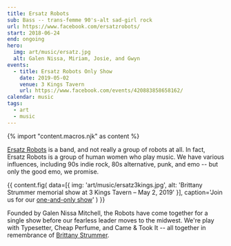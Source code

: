 ```yaml
---
title: Ersatz Robots
sub: Bass -- trans-femme 90's-alt sad-girl rock
url: https://www.facebook.com/ersatzrobots/
start: 2018-06-24
end: ongoing
hero:
  img: art/music/ersatz.jpg
  alt: Galen Nissa, Miriam, Josie, and Gwyn
events:
  - title: Ersatz Robots Only Show
    date: 2019-05-02
    venue: 3 Kings Tavern
    url: https://www.facebook.com/events/420883858658162/
calendar: music
tags:
  - art
  - music
---
```

{% import "content.macros.njk" as content %}

[Ersatz Robots](https://ersatzrobots.bandcamp.com) is a band,
and not really a group of robots at all.
In fact, Ersatz Robots is a group of human women who play music.
We have various influences,
including 90s indie rock,
80s alternative,
punk, and emo --
but only the good emo, we promise.

{{ content.fig(
  data=[{
    img: 'art/music/ersatz3kings.jpg',
    alt: 'Brittany Strummer memorial show at 3 Kings Tavern – May 2, 2019'
  }],
  caption='Join us for our [one-and-only show](https://www.facebook.com/events/420883858658162/)'
) }}

Founded by Galen Nissa Mitchell,
the Robots have come together for a single show
before our fearless leader moves to the midwest.
We're play with Typesetter,
Cheap Perfume,
and Came & Took It --
all together in remembrance of
[Brittany Strummer](https://www.westword.com/music/brittany-strummer-memorial-events-in-denver-with-typesetter-cheap-perfume-11327298).
